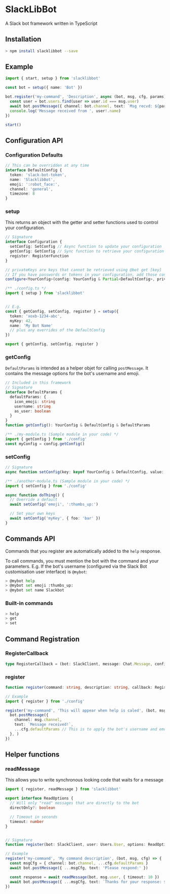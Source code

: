 # SlackLibBot
A Slack bot framework written in TypeScript

## Installation

```sh
> npm install slacklibbot --save
```

## Example
```ts
import { start, setup } from 'slacklibbot'

const bot = setup({ name: 'Bot' })

bot.register('my-command', 'Description', async (bot, msg, cfg, params) => {
  const user = bot.users.find(user => user.id === msg.user)
  await bot.postMessage({ channel: bot.channel, text: `Msg recvd: ${params.join(' ')}`, ...cfg.defaultParams })
  console.log('Message received from ', user!.name)
})

start()
```

## Configuration API

### Configuration Defaults

```ts
// This can be overridden at any time
interface DefaultConfig {
  token: 'slack-bot-token',
  name: 'SlacklibBot',
  emoji: ':robot_face:',
  channel: 'general',
  timezone: 8
}
```

### setup
This returns an object with the getter and setter functions used to control your configuration.

```ts
// Signature
interface Configuration {
  setConfig: SetConfig // Async function to update your configuration
  getConfig: GetConfig // Sync function to retrieve your configuration
  register: RegisterFunction
}

// privateKeys are keys that cannot be retrieved using @bot get [key]
// If you have passwords or tokens in your configuration, add those configuration keys to the privateKeys array when setting up
configure<YourConfig>(config: YourConfig & Partial<DefaultConfig>, privateKeys: string[]): Promise<Configuration>

/** ./config.ts */
import { setup } from 'slacklibbot'


// E.g.
const { getConfig, setConfig, register } = setup({
  token: 'xoxb-1234-abc',
  myKey: 42,
  name: 'My Bot Name'
  // plus any overrides of the DefaultConfig
})

export { getConfig, setConfig, register }
```


### getConfig
`DefaultParams` is intended as a helper objet for calling `postMessage`.
It contains the message options for the bot's username and emoji.

```ts
// Included in this framework
// Signature
interface DefaultParams {
  defaultParams: {
    icon_emoji: string
    username: string
    as_user: boolean
  }
}
function getConfig(): YourConfig & DefaultConfig & DefaultParams

/** ./my-module.ts (Sample module in your code) */
import { getConfig } from './config'
const myConfig = config.getConfig()
```

### setConfig
```ts
// Signature
async function setConfig(key: keyof YourConfig & DefaultConfig, value: any): Promise<YourConfig & DefaultConfig>

/** ./another-module.ts (Sample module in your code) */
import { setConfig } from './config'

async function doThing() {
  // Override a default
  await setConfig('emoji', ':thumbs_up:')

  // Set your own keys
  await setConfig('myKey', { foo: 'bar' })
}
```


## Commands API
Commands that you register are automatically added to the `help` response.

To call commands, you must mention the bot with the command and your parameters.
E.g. If the bot's username (configured via the Slack Bot customisation user interface) is `@mybot`:
```sh
> @mybot help
> @mybot set emoji :thumbs_up:
> @mybot set name Slackbot
```

### Built-in commands
```sh
> help
> get
> set
```

## Command Registration

### RegisterCallback

```ts
type RegisterCallback = (bot: SlackClient, message: Chat.Message, config: Config, params: string[])
```

### register
```ts
function register(command: string, description: string, callback: RegisterCallback)

// Example
import { register } from './config'

register('my-command', 'This will appear when help is caled', (bot, msg, cfg, params) => {
  bot.postMessage({
    channel: msg.channel,
    text: `Message received!`,
    ...cfg.defaultParams // This is to apply the bot's username and emoji to its message
  }, )
})
```

## Helper functions

### readMessage
This allows you to write synchronous looking code that waits for a message

```ts
import { register, readMessage } from 'slacklibbot'

export interface ReadOptions {
  // Will only "read" messages that are directly to the bot
  directOnly?: boolean

  // Timeout in seconds
  timeout: number
}


// Signature
function register(bot: SlackClient, user: Users.User, options: ReadOptions): Promise<string>

// Example
register('my-command', 'My command description', (bot, msg, cfg) => {
  const msgCfg = { channel: bot.channel, ...cfg.defaultParams }
  await bot.postMessage({ ...msgCfg, text: 'Please respond:' })

  const response = await readMessage(bot, msg.user, { timeout: 10 })
  await bot.postMessage({ ...msgCfg, text: `Thanks for your response: ${response}` })
})

```